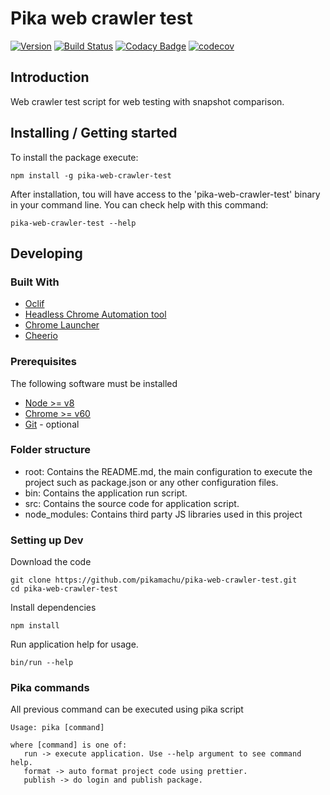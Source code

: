# Pika web crawler test 

[![Version](https://img.shields.io/npm/v/pika-web-crawler-test.svg)](https://npmjs.org/package/pika-web-crawler-test)
[![Build Status](https://img.shields.io/travis/pikamachu/pika-web-crawler-test/master.svg)](https://travis-ci.org/pikamachu/pika-web-crawler-test)
[![Codacy Badge](https://api.codacy.com/project/badge/Grade/7a5d465f487e4f55a8e50e8201cc69b1)](https://www.codacy.com/project/antonio.marin.jimenez/pika-web-crawler-test/dashboard?utm_source=github.com&amp;utm_medium=referral&amp;utm_content=pikamachu/pika-web-crawler-test&amp;utm_campaign=Badge_Grade_Dashboard)
[![codecov](https://codecov.io/gh/pikamachu/pika-web-crawler-test/branch/master/graph/badge.svg)](https://codecov.io/gh/pikamachu/pika-web-crawler-test)

## Introduction

Web crawler test script for web testing with snapshot comparison.

## Installing / Getting started 

To install the package execute:
```
npm install -g pika-web-crawler-test
```

After installation, tou will have access to the 'pika-web-crawler-test' binary in your command line.
You can check help with this command:
```
pika-web-crawler-test --help
```

## Developing 
 
### Built With
* [Oclif](https://github.com/oclif/oclif)
* [Headless Chrome Automation tool](https://github.com/graphcool/chromeless)
* [Chrome Launcher](https://github.com/GoogleChrome/chrome-launcher)
* [Cheerio](https://github.com/cheeriojs/cheerio)

### Prerequisites
The following software must be installed
* [Node >= v8](https://nodejs.org/en/)
* [Chrome >= v60](https://www.google.com.mx/chrome/)
* [Git](https://git-scm.com/downloads) - optional

### Folder structure
* root: Contains the README.md, the main configuration to execute the project such as package.json or any other configuration files.
* bin: Contains the application run script.
* src: Contains the source code for application script.
* node_modules: Contains third party JS libraries used in this project

### Setting up Dev

Download the code
```
git clone https://github.com/pikamachu/pika-web-crawler-test.git
cd pika-web-crawler-test
```

Install dependencies
```
npm install
```

Run application help for usage.
```
bin/run --help
```

### Pika commands

All previous command can be executed using pika script

```shell
Usage: pika [command]

where [command] is one of:
   run -> execute application. Use --help argument to see command help.
   format -> auto format project code using prettier.
   publish -> do login and publish package.
```

